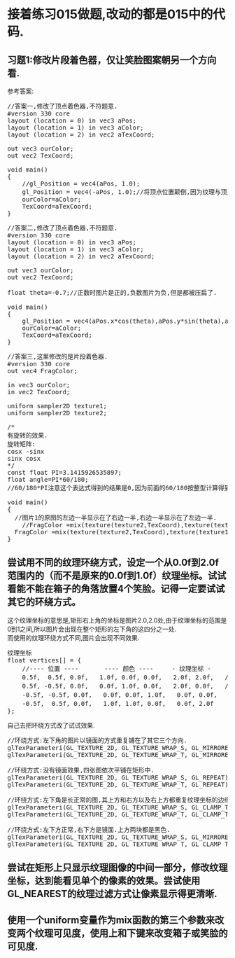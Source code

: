 # 接着练习015做题,改动的都是015中的代码.

## 习题1:修改片段着色器，仅让笑脸图案朝另一个方向看.

参考答案:
<pre>//答案一,修改了顶点着色器,不符题意.
#version 330 core
layout (location = 0) in vec3 aPos;
layout (location = 1) in vec3 aColor;
layout (location = 2) in vec2 aTexCoord;

out vec3 ourColor;
out vec2 TexCoord;

void main()
{
	//gl_Position = vec4(aPos, 1.0);
	gl_Position = vec4(-aPos, 1.0);//将顶点位置颠倒,因为纹理与顶点位置时对应的,所以顶点颠倒之后,纹理也就颠倒了.
	ourColor=aColor;
	TexCoord=aTexCoord;
}</pre>

<pre>//答案二,修改了顶点着色器,不符题意.
#version 330 core
layout (location = 0) in vec3 aPos;
layout (location = 1) in vec3 aColor;
layout (location = 2) in vec2 aTexCoord;

out vec3 ourColor;
out vec2 TexCoord;

float theta=-0.7;//正数时图片是正的,负数图片为负,但是都被压扁了.

void main()
{
	gl_Position = vec4(aPos.x*cos(theta),aPos.y*sin(theta),aPos.z, 1.0f);
	ourColor=aColor;
	TexCoord=aTexCoord;
}</pre>

<pre>//答案三,这里修改的是片段着色器.
#version 330 core
out vec4 FragColor;

in vec3 ourColor;
in vec2 TexCoord;

uniform sampler2D texture1;
uniform sampler2D texture2;

/*
有旋转的效果.
旋转矩阵:
cosx -sinx
sinx cosx
*/
const float PI=3.1415926535897;
float angle=PI*60/180;
//60/180*PI注意这个表达式得到的结果是0,因为前面的60/180按整型计算得到的是0!!!!!!!!!!!!!!!!!

void main()
{
  //图片1的原图的左边一半显示在了右边一半,右边一半显示在了左边一半.
	//FragColor =mix(texture(texture2,TexCoord),texture(texture1, vec2(0.5 - TexCoord.x, TexCoord.y)),0.3);
  FragColor =mix(texture(texture2,TexCoord),texture(texture1, vec2(TexCoord.x*cos(angle)-TexCoord.y*sin(angle), TexCoord.x*sin(angle)+TexCoord.y*cos(angle))),0.8);
}</pre>

## 尝试用不同的纹理环绕方式，设定一个从0.0f到2.0f范围内的（而不是原来的0.0f到1.0f）纹理坐标。试试看能不能在箱子的角落放置4个笑脸。记得一定要试试其它的环绕方式。
这个纹理坐标的意思是,矩形右上角的坐标是图片2.0,2.0处,由于纹理坐标的范围是0到1之间,所以图片会出现在整个矩形的左下角的这四分之一处.<br/>
而使用的纹理环绕方式不同,图片会出现不同效果.
<pre>纹理坐标
float vertices[] = {
	//---- 位置 ----       ---- 颜色 ----     - 纹理坐标 -
	0.5f,  0.5f, 0.0f,   1.0f, 0.0f, 0.0f,   2.0f, 2.0f,   // 右上
	0.5f, -0.5f, 0.0f,   0.0f, 1.0f, 0.0f,   2.0f, 0.0f,   // 右下
	-0.5f, -0.5f, 0.0f,   0.0f, 0.0f, 1.0f,   0.0f, 0.0f,   // 左下
	-0.5f,  0.5f, 0.0f,   1.0f, 1.0f, 0.0f,   0.0f, 2.0f    // 左上
};
</pre>
自己去把环绕方式改了试试效果.
<pre>
//环绕方式:左下角的图片以镜面的方式重复铺在了其它三个方向.
glTexParameteri(GL_TEXTURE_2D, GL_TEXTURE_WRAP_S, GL_MIRRORED_REPEAT);
glTexParameteri(GL_TEXTURE_2D, GL_TEXTURE_WRAP_T, GL_MIRRORED_REPEAT);

//环绕方式:没有镜面效果,四张图依次平铺在矩形中.
glTexParameteri(GL_TEXTURE_2D, GL_TEXTURE_WRAP_S, GL_REPEAT);
glTexParameteri(GL_TEXTURE_2D, GL_TEXTURE_WRAP_T, GL_REPEAT);

//环绕方式:左下角是长正常的图,其上方和右方以及右上方都重复纹理坐标的边缘,产生边缘被拉伸的效果.
glTexParameteri(GL_TEXTURE_2D, GL_TEXTURE_WRAP_S, GL_CLAMP_TO_EDGE);
glTexParameteri(GL_TEXTURE_2D, GL_TEXTURE_WRAP_T, GL_CLAMP_TO_EDGE);

//环绕方式:左下方正常,右下方是镜面.上方两块都是黑色.
glTexParameteri(GL_TEXTURE_2D, GL_TEXTURE_WRAP_S, GL_MIRRORED_REPEAT);
glTexParameteri(GL_TEXTURE_2D, GL_TEXTURE_WRAP_T, GL_CLAMP_TO_BORDER);
</pre>

## 尝试在矩形上只显示纹理图像的中间一部分，修改纹理坐标，达到能看见单个的像素的效果。尝试使用GL_NEAREST的纹理过滤方式让像素显示得更清晰.

## 使用一个uniform变量作为mix函数的第三个参数来改变两个纹理可见度，使用上和下键来改变箱子或笑脸的可见度.



